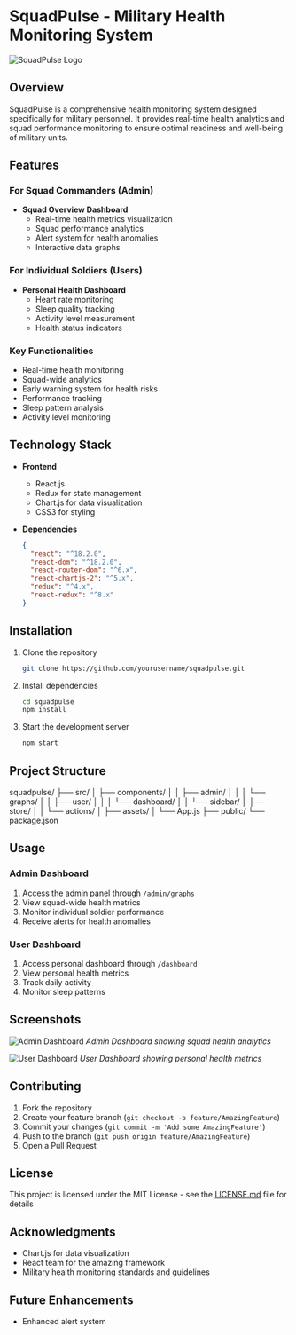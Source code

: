 # SquadPulse - Military Health Monitoring System

![SquadPulse Logo](path_to_logo.png)

## Overview

SquadPulse is a comprehensive health monitoring system designed specifically for military personnel. It provides real-time health analytics and squad performance monitoring to ensure optimal readiness and well-being of military units.

## Features

### For Squad Commanders (Admin)
- **Squad Overview Dashboard**
  - Real-time health metrics visualization
  - Squad performance analytics
  - Alert system for health anomalies
  - Interactive data graphs

### For Individual Soldiers (Users)
- **Personal Health Dashboard**
  - Heart rate monitoring
  - Sleep quality tracking
  - Activity level measurement
  - Health status indicators

### Key Functionalities
- Real-time health monitoring
- Squad-wide analytics
- Early warning system for health risks
- Performance tracking
- Sleep pattern analysis
- Activity level monitoring

## Technology Stack

- **Frontend**
  - React.js
  - Redux for state management
  - Chart.js for data visualization
  - CSS3 for styling

- **Dependencies**
  ```json
  {
    "react": "^18.2.0",
    "react-dom": "^18.2.0",
    "react-router-dom": "^6.x",
    "react-chartjs-2": "^5.x",
    "redux": "^4.x",
    "react-redux": "^8.x"
  }
  ```

## Installation

1. Clone the repository
   ```bash
   git clone https://github.com/yourusername/squadpulse.git
   ```

2. Install dependencies
   ```bash
   cd squadpulse
   npm install
   ```

3. Start the development server
   ```bash
   npm start
   ```

## Project Structure

squadpulse/
├── src/
│ ├── components/
│ │ ├── admin/
│ │ │ └── graphs/
│ │ ├── user/
│ │ │ └── dashboard/
│ │ └── sidebar/
│ ├── store/
│ │ └── actions/
│ ├── assets/
│ └── App.js
├── public/
└── package.json



## Usage

### Admin Dashboard
1. Access the admin panel through `/admin/graphs`
2. View squad-wide health metrics
3. Monitor individual soldier performance
4. Receive alerts for health anomalies

### User Dashboard
1. Access personal dashboard through `/dashboard`
2. View personal health metrics
3. Track daily activity
4. Monitor sleep patterns

## Screenshots

![Admin Dashboard](path_to_admin_screenshot.png)
*Admin Dashboard showing squad health analytics*

![User Dashboard](path_to_user_screenshot.png)
*User Dashboard showing personal health metrics*

## Contributing

1. Fork the repository
2. Create your feature branch (`git checkout -b feature/AmazingFeature`)
3. Commit your changes (`git commit -m 'Add some AmazingFeature'`)
4. Push to the branch (`git push origin feature/AmazingFeature`)
5. Open a Pull Request

## License

This project is licensed under the MIT License - see the [LICENSE.md](LICENSE.md) file for details

## Acknowledgments

- Chart.js for data visualization
- React team for the amazing framework
- Military health monitoring standards and guidelines


## Future Enhancements

- Enhanced alert system
